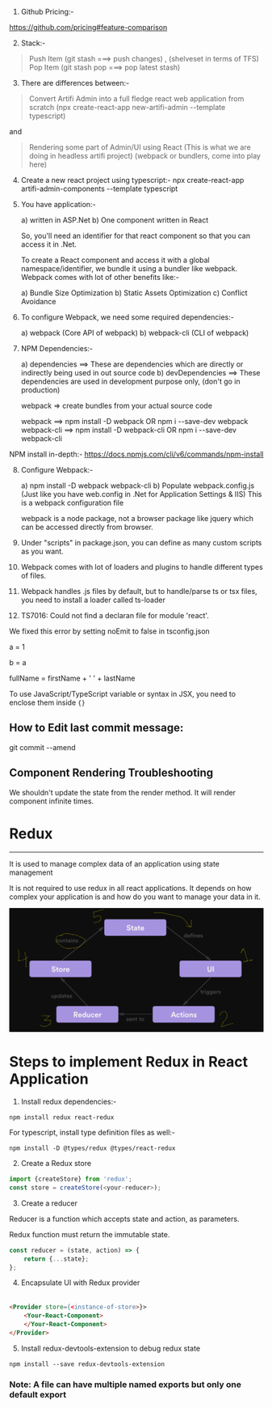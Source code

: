 1) Github Pricing:-

https://github.com/pricing#feature-comparison


2) Stack:-

> Push Item  (git stash ===> push changes) , (shelveset in terms of TFS)
> Pop Item   (git stash pop ===> pop latest stash)

3) There are differences between:-
> Convert Artifi Admin into a full fledge react web application from scratch (npx create-react-app new-artifi-admin --template typescript)

and

> Rendering some part of Admin/UI using React (This is what we are doing in headless artifi project) (webpack or bundlers, come into play here)


4) Create a new react project using typescript:-
npx create-react-app artifi-admin-components --template typescript

5) You have application:-

	a) written in ASP.Net
	b) One component written in React 
	
	So, you'll need an identifier for that react component so that you can access it in .Net.
	
	To create a React component and access it with a global namespace/identifier, we bundle it using a bundler like webpack. Webpack comes with lot of 
	other benefits like:-
	
	a) Bundle Size Optimization
	b) Static Assets Optimization
	c) Conflict Avoidance
	
6) To configure Webpack, we need some required dependencies:-
	
	a) webpack  (Core API of webpack)
	b) webpack-cli  (CLI of webpack)
	
7) NPM Dependencies:-
	
	a) dependencies ==> These are dependencies which are directly or indirectly being used in out source code
	b) devDependencies ==> These dependencies are used in development purpose only, (don't go in production)

	webpack => create bundles from your actual source code

	webpack ==> npm install -D webpack   OR   npm i --save-dev webpack
	webpack-cli ==> npm install -D webpack-cli   OR   npm i --save-dev webpack-cli


NPM install in-depth:-
https://docs.npmjs.com/cli/v6/commands/npm-install


8) Configure Webpack:-

	a) npm install -D webpack webpack-cli
	b) Populate webpack.config.js (Just like you have web.config in .Net for Application Settings & IIS)
		This is a webpack configuration file
	
	webpack is a node package, not a browser package like jquery which can be accessed directly from browser.
	

9) Under "scripts" in package.json, you can define as many custom scripts as you want.

10) Webpack comes with lot of loaders and plugins to handle different types of files.

11) Webpack handles .js files by default, but to handle/parse ts or tsx files, you need to install a loader called ts-loader

12) TS7016: Could not find a declaran file for module 'react'.  

We fixed this error by setting noEmit to false in tsconfig.json


a = 1

b = a

fullName = firstName + ' ' + lastName


To use JavaScript/TypeScript variable or syntax in JSX, you need to enclose them inside `{}`

## How to Edit last commit message:

git commit --amend


## Component Rendering Troubleshooting
We shouldn't update the state from the render method. It will render component infinite times.

# Redux
-----------------------------------

It is used to manage complex data of an application using state management

It is not required to use redux in all react applications. It depends on how complex your application is and how do you want to manage your data in it.

![Redux Workflow](assets/images/redux.png)

# Steps to implement Redux in React Application

1. Install redux dependencies:-

```
npm install redux react-redux
```

For typescript, install type definition files as well:-

```
npm install -D @types/redux @types/react-redux
```

2. Create a Redux store

```typescript
import {createStore} from 'redux';
const store = createStore(<your-reducer>);
```

3. Create a reducer

Reducer is a function which accepts state and action, as parameters.

Redux function must return the immutable state.

```typescript
const reducer = (state, action) => {
    return {...state};
};
```

4. Encapsulate UI with Redux provider

```html

<Provider store={<instance-of-store>}>
	<Your-React-Component>
	</Your-React-Component>
</Provider>

```

5. Install redux-devtools-extension to debug redux state

```
npm install --save redux-devtools-extension
```


### **Note:**  A file can have multiple named exports but only one default export
